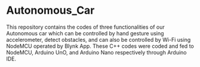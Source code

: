 # Autonomous_Car
This repository contains the codes of three functionalities of our Autonomous car which can be controlled by hand gesture using accelerometer, detect obstacles, and can also be controlled by Wi-Fi using NodeMCU operated by Blynk App. These C++ codes were coded and fed to NodeMCU, Arduino UnO, and Arduino Nano respectively through Arduino IDE. 
